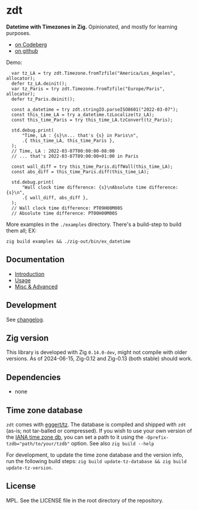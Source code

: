 <!-- -*- coding: utf-8 -*- -->

# zdt

**Datetime with Timezones in Zig.** Opinionated, and mostly for learning purposes.

- [on Codeberg](https://codeberg.org/FObersteiner/zdt)
- [on github](https://github.com/FObersteiner/zdt)

Demo:

```zig
  var tz_LA = try zdt.Timezone.fromTzfile("America/Los_Angeles", allocator);
  defer tz_LA.deinit();
  var tz_Paris = try zdt.Timezone.fromTzfile("Europe/Paris", allocator);
  defer tz_Paris.deinit();

  const a_datetime = try zdt.stringIO.parseISO8601("2022-03-07");
  const this_time_LA = try a_datetime.tzLocalize(tz_LA);
  const this_time_Paris = try this_time_LA.tzConvert(tz_Paris);

  std.debug.print(
      "Time, LA : {s}\n... that's {s} in Paris\n",
      .{ this_time_LA, this_time_Paris },
  );
  // Time, LA : 2022-03-07T00:00:00-08:00
  // ... that's 2022-03-07T09:00:00+01:00 in Paris

  const wall_diff = try this_time_Paris.diffWall(this_time_LA);
  const abs_diff = this_time_Paris.diff(this_time_LA);

  std.debug.print(
      "Wall clock time difference: {s}\nAbsolute time difference: {s}\n",
      .{ wall_diff, abs_diff },
  );
  // Wall clock time difference: PT09H00M00S
  // Absolute time difference: PT00H00M00S
```

More examples in the `./examples` directory. There's a build-step to build them all; EX:

```zig
zig build examples && ./zig-out/bin/ex_datetime
```

## Documentation

- [Introduction](https://codeberg.org/FObersteiner/zdt/src/branch/main/docs/01_intro.md)
- [Usage](https://codeberg.org/FObersteiner/zdt/src/branch/main/docs/02_usage.md)
- [Misc & Advanced](https://codeberg.org/FObersteiner/zdt/src/branch/main/docs/03_misc_advanced.md)

## Development

See [changelog](https://codeberg.org/FObersteiner/zdt/src/branch/main/docs/change.log).

## Zig version

This library is developed with Zig `0.14.0-dev`, might not compile with older versions. As of 2024-06-15, Zig-0.12 and Zig-0.13 (both stable) should work.

## Dependencies

- none

## Time zone database

`zdt` comes with [eggert/tz](https://github.com/eggert/tz). The database is compiled and shipped with `zdt` (as-is; not tar-balled or compressed). If you wish to use your own version of the [IANA time zone db](https://www.iana.org/time-zones), you can set a path to it using the `-Dprefix-tzdb="path/to/your/tzdb"` option. See also `zig build --help`

For development, to update the time zone database and the version info, run the following build steps: `zig build update-tz-database && zig build update-tz-version`.

## License

MPL. See the LICENSE file in the root directory of the repository.
